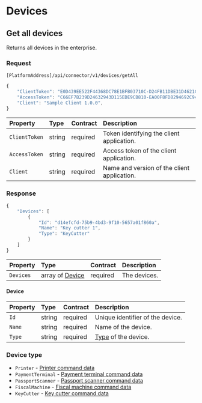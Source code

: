 # Devices

## Get all devices

Returns all devices in the enterprise.

### Request

`[PlatformAddress]/api/connector/v1/devices/getAll`

```javascript
{
    "ClientToken": "E0D439EE522F44368DC78E1BFB03710C-D24FB11DBE31D4621C4817E028D9E1D",
    "AccessToken": "C66EF7B239D24632943D115EDE9CB810-EA00F8FD8294692C940F6B5A8F9453D",
    "Client": "Sample Client 1.0.0",
}
```

| Property | Type | Contract | Description |
| :-- | :-- | :-- | :-- |
| `ClientToken` | string | required | Token identifying the client application. |
| `AccessToken` | string | required | Access token of the client application. |
| `Client` | string | required | Name and version of the client application. |

### Response

```javascript
{
    "Devices": [
        {
            "Id": "d14efcfd-75b9-4bd3-9f10-5657a01f860a",
            "Name": "Key cutter 1",
            "Type": "KeyCutter"
        }
    ]
}
```

| Property | Type | Contract | Description |
| :-- | :-- | :-- | :-- |
| `Devices` | array of [Device](#device) | required | The devices. |

#### Device

| Property | Type | Contract | Description |
| :-- | :-- | :-- | :-- |
| `Id` | string | required | Unique identifier of the device. |
| `Name` | string | required | Name of the device. |
| `Type` | string | required | [Type](#device-type) of the device. |

### Device type

* `Printer` - [Printer command data](commands.md#printer-command-data)
* `PaymentTerminal` - [Payment terminal command data](commands.md#payment-terminal-command-data)
* `PassportScanner` - [Passport scanner command data](commands.md#passport-scanner-command-data)
* `FiscalMachine` - [Fiscal machine command data](commands.md#fiscal-machine-command-data)
* `KeyCutter` - [Key cutter command data](commands.md#key-cutter-command-data)
